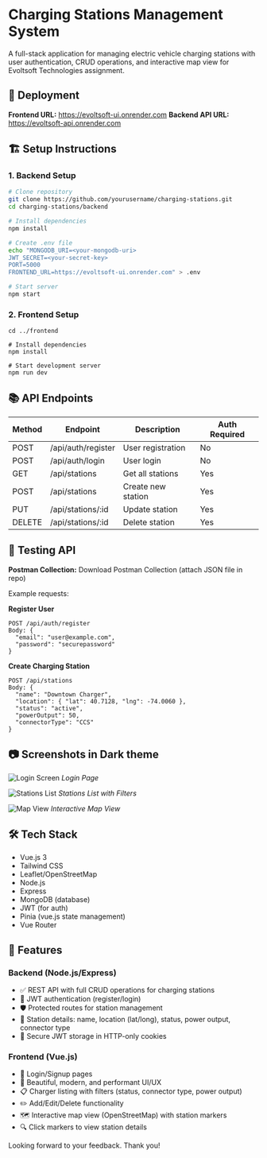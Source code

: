 # Charging Stations Management System

A full-stack application for managing electric vehicle charging stations with user authentication, CRUD operations, and interactive map view for Evoltsoft Technologies assignment.

## 🚀 Deployment

**Frontend URL:** https://evoltsoft-ui.onrender.com
**Backend API URL:** https://evoltsoft-api.onrender.com

## 🏗️ Setup Instructions

### 1. Backend Setup

```bash
# Clone repository
git clone https://github.com/yourusername/charging-stations.git
cd charging-stations/backend

# Install dependencies
npm install

# Create .env file
echo "MONGODB_URI=<your-mongodb-uri>
JWT_SECRET=<your-secret-key>
PORT=5000
FRONTEND_URL=https://evoltsoft-ui.onrender.com" > .env

# Start server
npm start
```

### 2. Frontend Setup

```
cd ../frontend

# Install dependencies
npm install

# Start development server
npm run dev
```

## 📚 API Endpoints

| Method | Endpoint           | Description        | Auth Required |
| ------ | ------------------ | ------------------ | ------------- |
| POST   | /api/auth/register | User registration  | No            |
| POST   | /api/auth/login    | User login         | No            |
| GET    | /api/stations      | Get all stations   | Yes           |
| POST   | /api/stations      | Create new station | Yes           |
| PUT    | /api/stations/:id  | Update station     | Yes           |
| DELETE | /api/stations/:id  | Delete station     | Yes           |

## 🧪 Testing API

**Postman Collection:**
Download Postman Collection (attach JSON file in repo)

Example requests:

**Register User**

```
POST /api/auth/register
Body: {
  "email": "user@example.com",
  "password": "securepassword"
}
```

**Create Charging Station**

```
POST /api/stations
Body: {
  "name": "Downtown Charger",
  "location": { "lat": 40.7128, "lng": -74.0060 },
  "status": "active",
  "powerOutput": 50,
  "connectorType": "CCS"
}
```

## 📷 Screenshots in Dark theme

![Login Screen](https://i.postimg.cc/YC6m0BRp/image.png)
_Login Page_

![Stations List](https://i.postimg.cc/9Ft7FjJc/image.png)
_Stations List with Filters_

![Map View](https://i.postimg.cc/vmDgzxMm/image.png)
_Interactive Map View_

## 🛠️ Tech Stack

- Vue.js 3
- Tailwind CSS
- Leaflet/OpenStreetMap
- Node.js
- Express
- MongoDB (database)
- JWT (for auth)
- Pinia (vue.js state management)
- Vue Router

## 🌟 Features

### Backend (Node.js/Express)

- ✅ REST API with full CRUD operations for charging stations
- 🔐 JWT authentication (register/login)
- 🛡️ Protected routes for station management
- 📍 Station details: name, location (lat/long), status, power output, connector type
- 🍪 Secure JWT storage in HTTP-only cookies

### Frontend (Vue.js)

- 👤 Login/Signup pages
- 🏡 Beautiful, modern, and performant UI/UX
- 📋 Charger listing with filters (status, connector type, power output)
- ✏️ Add/Edit/Delete functionality
- 🗺️ Interactive map view (OpenStreetMap) with station markers
- 🔍 Click markers to view station details

Looking forward to your feedback. Thank you!
